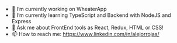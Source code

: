 




- 🔭 I’m currently working on WheaterApp
- 🌱 I’m currently learning TypeScript and Backend with NodeJS and Express
- 💬 Ask me about FrontEnd tools as React, Redux, HTML or CSS!
- 📫 How to reach me: https://www.linkedin.com/in/alejorrojas/


